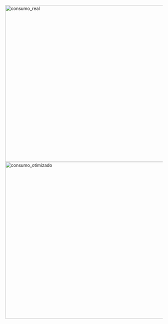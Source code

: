 <img width="1200" height="500" alt="consumo_real" src="https://github.com/user-attachments/assets/29f977c6-f670-4296-b2b7-e78ba3e1c4bf" />


<img width="1200" height="500" alt="consumo_otimizado" src="https://github.com/user-attachments/assets/ce7cf1fe-db6c-45bb-a271-d2d28b71587e" />
